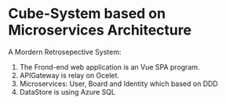 Cube-System based on Microservices Architecture
=================

A Mordern Retrosepective System:
1. The Frond-end web application is an Vue SPA program.
2. APIGateway is relay on Ocelet.
3. Microservices: User, Board and Identity which based on DDD
4. DataStore is using Azure SQL

